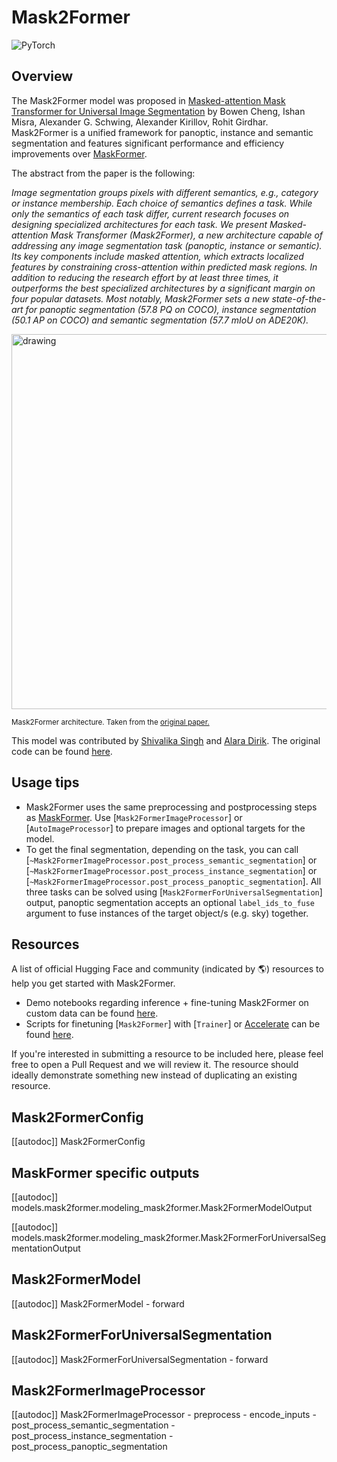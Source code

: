 <!--Copyright 2022 The HuggingFace Team. All rights reserved.

Licensed under the Apache License, Version 2.0 (the "License"); you may not use this file except in compliance with
the License. You may obtain a copy of the License at

http://www.apache.org/licenses/LICENSE-2.0

Unless required by applicable law or agreed to in writing, software distributed under the License is distributed on
an "AS IS" BASIS, WITHOUT WARRANTIES OR CONDITIONS OF ANY KIND, either express or implied. See the License for the
specific language governing permissions and limitations under the License.

⚠️ Note that this file is in Markdown but contain specific syntax for our doc-builder (similar to MDX) that may not be
rendered properly in your Markdown viewer.

-->

# Mask2Former

<img alt="PyTorch" src="https://img.shields.io/badge/PyTorch-DE3412?style=flat&logo=pytorch&logoColor=white">

## Overview

The Mask2Former model was proposed in [Masked-attention Mask Transformer for Universal Image Segmentation](https://arxiv.org/abs/2112.01527) by Bowen Cheng, Ishan Misra, Alexander G. Schwing, Alexander Kirillov, Rohit Girdhar. Mask2Former is a unified framework for panoptic, instance and semantic segmentation and features significant performance and efficiency improvements over [MaskFormer](maskformer).

The abstract from the paper is the following:

*Image segmentation groups pixels with different semantics, e.g., category or instance membership. Each choice
of semantics defines a task. While only the semantics of each task differ, current research focuses on designing specialized architectures for each task. We present Masked-attention Mask Transformer (Mask2Former), a new architecture capable of addressing any image segmentation task (panoptic, instance or semantic). Its key components include masked attention, which extracts localized features by constraining cross-attention within predicted mask regions. In addition to reducing the research effort by at least three times, it outperforms the best specialized architectures by a significant margin on four popular datasets. Most notably, Mask2Former sets a new state-of-the-art for panoptic segmentation (57.8 PQ on COCO), instance segmentation (50.1 AP on COCO) and semantic segmentation (57.7 mIoU on ADE20K).*

<img src="https://huggingface.co/datasets/huggingface/documentation-images/resolve/main/transformers/model_doc/mask2former_architecture.jpg" alt="drawing" width="600"/>

<small> Mask2Former architecture. Taken from the <a href="https://arxiv.org/abs/2112.01527">original paper.</a> </small>

This model was contributed by [Shivalika Singh](https://huggingface.co/shivi) and [Alara Dirik](https://huggingface.co/adirik). The original code can be found [here](https://github.com/facebookresearch/Mask2Former).

## Usage tips

- Mask2Former uses the same preprocessing and postprocessing steps as [MaskFormer](maskformer). Use [`Mask2FormerImageProcessor`] or [`AutoImageProcessor`] to prepare images and optional targets for the model.
- To get the final segmentation, depending on the task, you can call [`~Mask2FormerImageProcessor.post_process_semantic_segmentation`] or [`~Mask2FormerImageProcessor.post_process_instance_segmentation`] or [`~Mask2FormerImageProcessor.post_process_panoptic_segmentation`]. All three tasks can be solved using [`Mask2FormerForUniversalSegmentation`] output, panoptic segmentation accepts an optional `label_ids_to_fuse` argument to fuse instances of the target object/s (e.g. sky) together.

## Resources

A list of official Hugging Face and community (indicated by 🌎) resources to help you get started with Mask2Former.

- Demo notebooks regarding inference + fine-tuning Mask2Former on custom data can be found [here](https://github.com/NielsRogge/Transformers-Tutorials/tree/master/Mask2Former).
- Scripts for finetuning [`Mask2Former`] with [`Trainer`] or [Accelerate](https://huggingface.co/docs/accelerate/index) can be found [here](https://github.com/huggingface/transformers/tree/main/examples/pytorch/instance-segmentation).

If you're interested in submitting a resource to be included here, please feel free to open a Pull Request and we will review it.
The resource should ideally demonstrate something new instead of duplicating an existing resource.

## Mask2FormerConfig

[[autodoc]] Mask2FormerConfig

## MaskFormer specific outputs

[[autodoc]] models.mask2former.modeling_mask2former.Mask2FormerModelOutput

[[autodoc]] models.mask2former.modeling_mask2former.Mask2FormerForUniversalSegmentationOutput

## Mask2FormerModel

[[autodoc]] Mask2FormerModel
    - forward

## Mask2FormerForUniversalSegmentation

[[autodoc]] Mask2FormerForUniversalSegmentation
    - forward

## Mask2FormerImageProcessor

[[autodoc]] Mask2FormerImageProcessor
    - preprocess
    - encode_inputs
    - post_process_semantic_segmentation
    - post_process_instance_segmentation
    - post_process_panoptic_segmentation